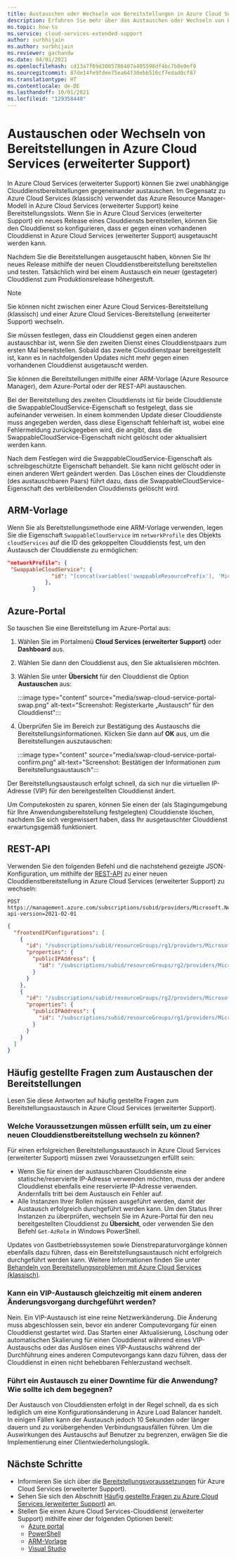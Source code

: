 ```yaml
---
title: Austauschen oder Wechseln von Bereitstellungen in Azure Cloud Services (erweiterter Support)
description: Erfahren Sie mehr über das Austauschen oder Wechseln von Bereitstellungen in Azure Cloud Services (erweiterter Support).
ms.topic: how-to
ms.service: cloud-services-extended-support
author: surbhijain
ms.author: surbhijain
ms.reviewer: gachandw
ms.date: 04/01/2021
ms.openlocfilehash: cd13a7f69d3085786407a405598df4bc7b8e0ef9
ms.sourcegitcommit: 87de14fe9fdee75ea64f30ebb516cf7edad0cf87
ms.translationtype: HT
ms.contentlocale: de-DE
ms.lasthandoff: 10/01/2021
ms.locfileid: "129358440"
---
```

# <a name="swap-or-switch-deployments-in-azure-cloud-services-extended-support"></a>Austauschen oder Wechseln von Bereitstellungen in Azure Cloud Services (erweiterter Support)

In Azure Cloud Services (erweiterter Support) können Sie zwei unabhängige Clouddienstbereitstellungen gegeneinander austauschen. Im Gegensatz zu Azure Cloud Services (klassisch) verwendet das Azure Resource Manager-Modell in Azure Cloud Services (erweiterter Support) keine Bereitstellungsslots. Wenn Sie in Azure Cloud Services (erweiterter Support) ein neues Release eines Clouddiensts bereitstellen, können Sie den Clouddienst so konfigurieren, dass er gegen einen vorhandenen Clouddienst in Azure Cloud Services (erweiterter Support) ausgetauscht werden kann.

Nachdem Sie die Bereitstellungen ausgetauscht haben, können Sie Ihr neues Release mithilfe der neuen Clouddienstbereitstellung bereitstellen und testen. Tatsächlich wird bei einem Austausch ein neuer (gestageter) Clouddienst zum Produktionsrelease höhergestuft.

> [!NOTE]
> Sie können nicht zwischen einer Azure Cloud Services-Bereitstellung (klassisch) und einer Azure Cloud Services-Bereitstellung (erweiterter Support) wechseln.

Sie müssen festlegen, dass ein Clouddienst gegen einen anderen austauschbar ist, wenn Sie den zweiten Dienst eines Clouddienstpaars zum ersten Mal bereitstellen. Sobald das zweite Clouddienstpaar bereitgestellt ist, kann es in nachfolgenden Updates nicht mehr gegen einen vorhandenen Clouddienst ausgetauscht werden.

Sie können die Bereitstellungen mithilfe einer ARM-Vorlage (Azure Resource Manager), dem Azure-Portal oder der REST-API austauschen.

Bei der Bereitstellung des zweiten Clouddiensts ist für beide Clouddienste die SwappableCloudService-Eigenschaft so festgelegt, dass sie aufeinander verweisen. In einem kommenden Update dieser Clouddienste muss angegeben werden, dass diese Eigenschaft fehlerhaft ist, wobei eine Fehlermeldung zurückgegeben wird, die angibt, dass die SwappableCloudService-Eigenschaft nicht gelöscht oder aktualisiert werden kann.

Nach dem Festlegen wird die SwappableCloudService-Eigenschaft als schreibgeschützte Eigenschaft behandelt. Sie kann nicht gelöscht oder in einen anderen Wert geändert werden. Das Löschen eines der Clouddienste (des austauschbaren Paars) führt dazu, dass die SwappableCloudService-Eigenschaft des verbleibenden Clouddiensts gelöscht wird.

## <a name="arm-template"></a>ARM-Vorlage

Wenn Sie als Bereitstellungsmethode eine ARM-Vorlage verwenden, legen Sie die Eigenschaft `SwappableCloudService` im `networkProfile` des Objekts `cloudServices` auf die ID des gekoppelten Clouddiensts fest, um den Austausch der Clouddienste zu ermöglichen:

```json
"networkProfile": {
 "SwappableCloudService": {
              "id": "[concat(variables('swappableResourcePrefix'), 'Microsoft.Compute/cloudServices/', parameters('cloudServicesToBeSwappedWith'))]"
            },
        }
```

## <a name="azure-portal"></a>Azure-Portal

So tauschen Sie eine Bereitstellung im Azure-Portal aus:

1. Wählen Sie im Portalmenü **Cloud Services (erweiterter Support)** oder **Dashboard** aus.
1. Wählen Sie dann den Clouddienst aus, den Sie aktualisieren möchten.
1. Wählen Sie unter **Übersicht** für den Clouddienst die Option **Austauschen** aus:

   :::image type="content" source="media/swap-cloud-service-portal-swap.png" alt-text="Screenshot: Registerkarte „Austausch“ für den Clouddienst":::

1. Überprüfen Sie im Bereich zur Bestätigung des Austauschs die Bereitstellungsinformationen. Klicken Sie dann auf **OK** aus, um die Bereitstellungen auszutauschen:

   :::image type="content" source="media/swap-cloud-service-portal-confirm.png" alt-text="Screenshot: Bestätigen der Informationen zum Bereitstellungsaustausch":::

Der Bereitstellungsaustausch erfolgt schnell, da sich nur die virtuellen IP-Adresse (VIP) für den bereitgestellten Clouddienst ändert.

Um Computekosten zu sparen, können Sie einen der (als Stagingumgebung für Ihre Anwendungsbereitstellung festgelegten) Clouddienste löschen, nachdem Sie sich vergewissert haben, dass Ihr ausgetauschter Clouddienst erwartungsgemäß funktioniert.

## <a name="rest-api"></a>REST-API

Verwenden Sie den folgenden Befehl und die nachstehend gezeigte JSON-Konfiguration, um mithilfe der [REST-API](/rest/api/compute/load-balancers/swap-public-ip-addresses) zu einer neuen Clouddienstbereitstellung in Azure Cloud Services (erweiterter Support) zu wechseln:

```http
POST https://management.azure.com/subscriptions/subid/providers/Microsoft.Network/locations/westus/setLoadBalancerFrontendPublicIpAddresses?api-version=2021-02-01
```

```json
{
  "frontendIPConfigurations": [
    {
      "id": "/subscriptions/subid/resourceGroups/rg1/providers/Microsoft.Network/loadBalancers/lb1/frontendIPConfigurations/lbfe1",
      "properties": {
        "publicIPAddress": {
          "id": "/subscriptions/subid/resourceGroups/rg2/providers/Microsoft.Network/publicIPAddresses/pip2"
        }
      }
    },
    {
      "id": "/subscriptions/subid/resourceGroups/rg2/providers/Microsoft.Network/loadBalancers/lb2/frontendIPConfigurations/lbfe2",
      "properties": {
        "publicIPAddress": {
          "id": "/subscriptions/subid/resourceGroups/rg1/providers/Microsoft.Network/publicIPAddresses/pip1"
        }
      }
    }
  ]
}
```

## <a name="common-questions-about-swapping-deployments"></a>Häufig gestellte Fragen zum Austauschen der Bereitstellungen

Lesen Sie diese Antworten auf häufig gestellte Fragen zum Bereitstellungsaustausch in Azure Cloud Services (erweiterter Support).

### <a name="what-are-the-prerequisites-for-swapping-to-a-new-cloud-services-deployment"></a>Welche Voraussetzungen müssen erfüllt sein, um zu einer neuen Clouddienstbereitstellung wechseln zu können?

Für einen erfolgreichen Bereitstellungsaustausch in Azure Cloud Services (erweiterter Support) müssen zwei Voraussetzungen erfüllt sein:

* Wenn Sie für einen der austauschbaren Clouddienste eine statische/reservierte IP-Adresse verwenden möchten, muss der andere Clouddienst ebenfalls eine reservierte IP-Adresse verwenden. Andernfalls tritt bei dem Austausch ein Fehler auf.
* Alle Instanzen Ihrer Rollen müssen ausgeführt werden, damit der Austausch erfolgreich durchgeführt werden kann. Um den Status Ihrer Instanzen zu überprüfen, wechseln Sie im Azure-Portal für den neu bereitgestellten Clouddienst zu **Übersicht**, oder verwenden Sie den Befehl `Get-AzRole` in Windows PowerShell.

Updates von Gastbetriebssystemen sowie Dienstreparaturvorgänge können ebenfalls dazu führen, dass ein Bereitstellungsaustausch nicht erfolgreich durchgeführt werden kann. Weitere Informationen finden Sie unter [Behandeln von Bereitstellungsproblemen mit Azure Cloud Services (klassisch)](../cloud-services/cloud-services-troubleshoot-deployment-problems.md).

### <a name="can-i-make-a-vip-swap-in-parallel-with-another-mutating-operation"></a>Kann ein VIP-Austausch gleichzeitig mit einem anderen Änderungsvorgang durchgeführt werden?

Nein. Ein VIP-Austausch ist eine reine Netzwerkänderung. Die Änderung muss abgeschlossen sein, bevor ein anderer Computevorgang für einen Clouddienst gestartet wird. Das Starten einer Aktualisierung, Löschung oder automatischen Skalierung für einen Clouddienst während eines VIP-Austauschs oder das Auslösen eines VIP-Austauschs während der Durchführung eines anderen Computevorgangs kann dazu führen, dass der Clouddienst in einen nicht behebbaren Fehlerzustand wechselt.

### <a name="does-a-swap-incur-downtime-for-my-application-and-how-should-i-handle-it"></a>Führt ein Austausch zu einer Downtime für die Anwendung? Wie sollte ich dem begegnen?

Der Austausch von Clouddiensten erfolgt in der Regel schnell, da es sich lediglich um eine Konfigurationsänderung in Azure Load Balancer handelt. In einigen Fällen kann der Austausch jedoch 10 Sekunden oder länger dauern und zu vorübergehenden Verbindungsausfällen führen. Um die Auswirkungen des Austauschs auf Benutzer zu begrenzen, erwägen Sie die Implementierung einer Clientwiederholungslogik.

## <a name="next-steps"></a>Nächste Schritte 

* Informieren Sie sich über die [Bereitstellungsvoraussetzungen](deploy-prerequisite.md) für Azure Cloud Services (erweiterter Support).
* Sehen Sie sich den Abschnitt [Häufig gestellte Fragen zu Azure Cloud Services (erweiterter Support)](faq.yml) an.
* Stellen Sie einen Azure Cloud Services-Clouddienst (erweiterter Support) mithilfe einer der folgenden Optionen bereit:
  * [Azure portal](deploy-portal.md)
  * [PowerShell](deploy-powershell.md)
  * [ARM-Vorlage](deploy-template.md)
  * [Visual Studio](deploy-visual-studio.md)
